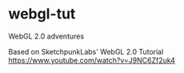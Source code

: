 # webgl-tut
WebGL 2.0 adventures

Based on SketchpunkLabs' WebGL 2.0 Tutorial
https://www.youtube.com/watch?v=J9NC6Zf2uk4
